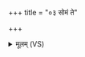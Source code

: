 +++
title = "०३ सोमं ते"

+++
<details><summary>मूलम् (VS)</summary>

सोमं॒ ते रु॒द्रव॑न्तमृच्छन्तु।  
ये मा॑ऽघा॒यवो॒ दक्षि॑णाया दि॒शो᳡ऽभि॒दासा॑त् ॥
</details>